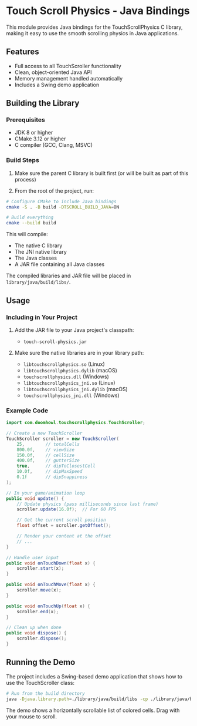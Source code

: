 # Touch Scroll Physics - Java Bindings

This module provides Java bindings for the TouchScrollPhysics C library, making it easy to use the smooth scrolling physics in Java applications.

## Features

- Full access to all TouchScroller functionality
- Clean, object-oriented Java API
- Memory management handled automatically
- Includes a Swing demo application

## Building the Library

### Prerequisites

- JDK 8 or higher
- CMake 3.12 or higher
- C compiler (GCC, Clang, MSVC)

### Build Steps

1. Make sure the parent C library is built first (or will be built as part of this process)

2. From the root of the project, run:

```bash
# Configure CMake to include Java bindings
cmake -S . -B build -DTSCROLL_BUILD_JAVA=ON

# Build everything
cmake --build build
```

This will compile:

- The native C library
- The JNI native library
- The Java classes
- A JAR file containing all Java classes

The compiled libraries and JAR file will be placed in `library/java/build/libs/`.

## Usage

### Including in Your Project

1. Add the JAR file to your Java project's classpath:

   - `touch-scroll-physics.jar`

2. Make sure the native libraries are in your library path:
   - `libtouchscrollphysics.so` (Linux)
   - `libtouchscrollphysics.dylib` (macOS)
   - `touchscrollphysics.dll` (Windows)
   - `libtouchscrollphysics_jni.so` (Linux)
   - `libtouchscrollphysics_jni.dylib` (macOS)
   - `touchscrollphysics_jni.dll` (Windows)

### Example Code

```java
import com.doomhowl.touchscrollphysics.TouchScroller;

// Create a new TouchScroller
TouchScroller scroller = new TouchScroller(
    25,        // totalCells
    800.0f,    // viewSize
    150.0f,    // cellSize
    400.0f,    // gutterSize
    true,      // dipToClosestCell
    10.0f,     // dipMaxSpeed
    0.1f       // dipSnappiness
);

// In your game/animation loop
public void update() {
    // Update physics (pass milliseconds since last frame)
    scroller.update(16.0f);  // For 60 FPS

    // Get the current scroll position
    float offset = scroller.getOffset();

    // Render your content at the offset
    // ...
}

// Handle user input
public void onTouchDown(float x) {
    scroller.start(x);
}

public void onTouchMove(float x) {
    scroller.move(x);
}

public void onTouchUp(float x) {
    scroller.end(x);
}

// Clean up when done
public void dispose() {
    scroller.dispose();
}
```

## Running the Demo

The project includes a Swing-based demo application that shows how to use the TouchScroller class:

```bash
# Run from the build directory
java -Djava.library.path=./library/java/build/libs -cp ./library/java/build/libs/touch-scroll-physics.jar com.doomhowl.touchscrollphysics.TouchScrollerDemo
```

The demo shows a horizontally scrollable list of colored cells. Drag with your mouse to scroll.
